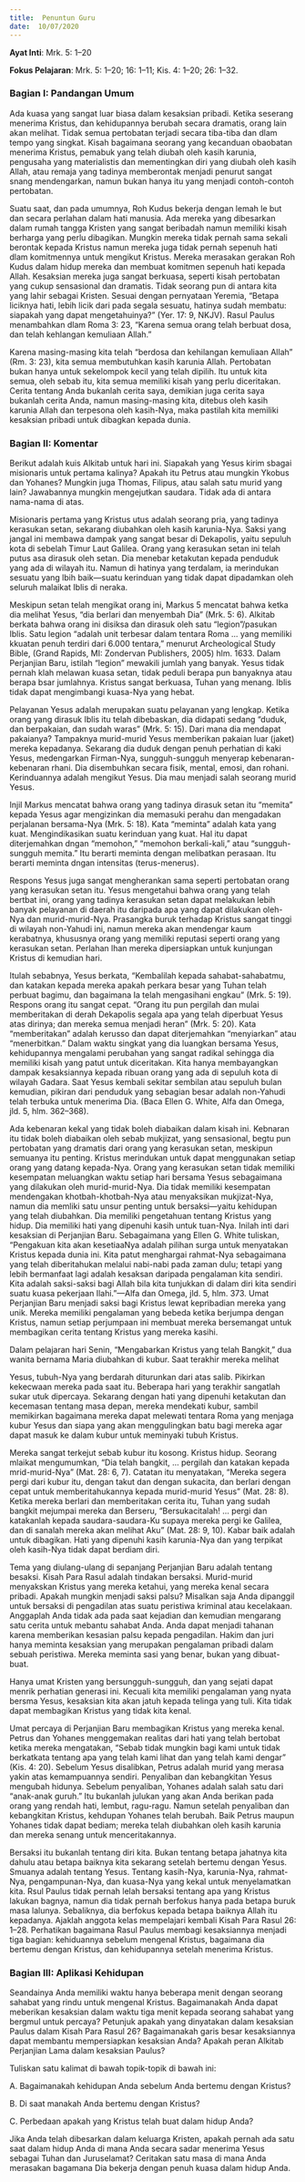 ```yaml
---
title:  Penuntun Guru
date:  10/07/2020
---
```


**Ayat Inti**: Mrk. 5: 1–20

**Fokus Pelajaran**: Mrk. 5: 1–20; 16: 1–11; Kis. 4: 1–20; 26: 1–32.

### Bagian I: Pandangan Umum

Ada kuasa yang sangat luar biasa dalam kesaksian pribadi. Ketika seserang menerima Kristus, dan kehidupannya berubah secara dramatis, orang lain akan melihat. Tidak semua pertobatan terjadi secara tiba-tiba dan dlam tempo yang singkat. Kisah bagaimana seorang yang kecanduan obaobatan menerima Kristus, pemabuk yang telah diubah oleh kasih karunia, pengusaha yang materialistis dan mementingkan diri yang diubah oleh kasih Allah, atau remaja yang tadinya memberontak menjadi penurut sangat snang mendengarkan, namun bukan hanya itu yang menjadi contoh-contoh pertobatan.

Suatu saat, dan pada umumnya, Roh Kudus bekerja dengan lemah le but dan secara perlahan dalam hati manusia. Ada mereka yang dibesarkan dalam rumah tangga Kristen yang sangat beribadah namun memiliki kisah berharga yang perlu dibagikan. Mungkin mereka tidak pernah sama sekali berontak kepada Kristus namun mereka juga tidak pernah sepenuh hati dlam komitmennya untuk mengikut Kristus. Mereka merasakan gerakan Roh Kudus dalam hidup mereka dan membuat komitmen sepenuh hati kepada  Allah. Kesaksian mereka juga sangat berkuasa, seperti kisah pertobatan yang cukup sensasional dan dramatis. Tidak seorang pun di antara kita yang lahir sebagai Kristen. Sesuai dengan pernyataan Yeremia, “Betapa liciknya hati, lebih licik dari pada segala sesuatu, hatinya sudah membatu: siapakah yang dapat mengetahuinya?” (Yer. 17: 9, NKJV). Rasul Paulus menambahkan dlam Roma 3: 23, “Karena semua orang telah berbuat dosa, dan telah kehlangan kemuliaan Allah.”

Karena masing-masing kita telah “berdosa dan kehilangan kemuliaan Allah” (Rm. 3: 23), kita semua membutuhkan kasih karunia Allah. Pertobatan bukan hanya untuk sekelompok kecil yang telah dipilih. Itu untuk kita semua, oleh sebab itu, kita semua memiliki kisah yang perlu diceritakan. Cerita tentang Anda bukanlah cerita saya, demikian juga cerita saya bukanlah cerita Anda, namun masing-masing kita, ditebus oleh kasih karunia Allah dan terpesona oleh kasih-Nya, maka pastilah kita memiliki kesaksian pribadi untuk dibagkan kepada dunia.

### Bagian II: Komentar

Berikut adalah kuis Alkitab untuk hari ini. Siapakah yang Yesus kirim sbagai misionaris untuk pertama kalinya? Apakah itu Petrus atau mungkin Ykobus dan Yohanes? Mungkin juga Thomas, Filipus, atau salah satu murid yang lain? Jawabannya mungkin mengejutkan saudara. Tidak ada di antara nama-nama di atas.

Misionaris pertama yang Kristus utus adalah seorang pria, yang tadinya kerasukan setan, sekarang diubahkan oleh kasih karunia-Nya. Saksi yang jangal ini membawa dampak yang sangat besar di Dekapolis, yaitu sepuluh kota di sebelah Timur Laut Galilea. Orang yang kerasukan setan ini telah putus  asa dirasuk oleh setan. Dia menebar ketakutan kepada penduduk yang ada di wilayah itu. Namun di hatinya yang terdalam, ia merindukan sesuatu yang lbih baik—suatu kerinduan yang tidak dapat dipadamkan oleh seluruh malaikat Iblis di neraka.

Meskipun setan telah mengikat orang ini, Markus 5 mencatat bahwa ketka dia melihat Yesus, “dia berlari dan menyembah Dia” (Mrk. 5: 6). Alkitab berkata bahwa orang ini disiksa dan dirasuk oleh satu “legion”/pasukan Iblis. Satu legion “adalah unit terbesar dalam tentara Roma ... yang memiliki kkuatan penuh terdiri dari 6.000 tentara,” menurut Archeological Study Bible, (Grand Rapids, MI: Zondervan Publishers, 2005) hlm. 1633. Dalam Perjanjian Baru, istilah “legion” mewakili jumlah yang banyak. Yesus tidak pernah klah melawan kuasa setan, tidak peduli berapa pun banyaknya atau berapa bsar jumlahnya. Kristus sangat berkuasa, Tuhan yang menang. Iblis tidak dapat mengimbangi kuasa-Nya yang hebat.

Pelayanan Yesus adalah merupakan suatu pelayanan yang lengkap. Ketika orang yang dirasuk Iblis itu telah dibebaskan, dia didapati sedang “duduk, dan berpakaian, dan sudah waras” (Mrk. 5: 15). Dari mana dia mendapat pakaianya? Tampaknya murid-murid Yesus memberikan pakaian luar (jaket) mereka kepadanya. Sekarang dia duduk dengan penuh perhatian di kaki Yesus, medengarkan Firman-Nya, sungguh-sungguh menyerap kebenaran-kebenaran rhani. Dia disembuhkan secara fisik, mental, emosi, dan rohani. Kerinduannya adalah mengikut Yesus. Dia mau menjadi salah seorang murid Yesus.

Injil Markus mencatat bahwa orang yang tadinya dirasuk setan itu “memita” kepada Yesus agar mengizinkan dia memasuki perahu dan mengadakan perjalanan bersama-Nya (Mrk. 5: 18). Kata “meminta” adalah kata yang kuat. Mengindikasikan suatu kerinduan yang kuat. Hal itu dapat diterjemahkan dngan “memohon,” “memohon berkali-kali,” atau “sungguh-sungguh memita.” Itu berarti meminta dengan melibatkan perasaan. Itu berarti meminta dngan intensitas (terus-menerus).

Respons Yesus juga sangat mengherankan sama seperti pertobatan orang yang kerasukan setan itu. Yesus mengetahui bahwa orang yang telah bertbat ini, orang yang tadinya kerasukan setan dapat melakukan lebih banyak pelayanan di daerah itu daripada apa yang dapat dilakukan oleh-Nya dan murid-murid-Nya. Prasangka buruk terhadap Kristus sangat tinggi di wilayah non-Yahudi ini, namun mereka akan mendengar kaum kerabatnya, khususnya orang yang memiliki reputasi seperti orang yang kerasukan setan. Perlahan lhan mereka dipersiapkan untuk kunjungan Kristus di kemudian hari.

Itulah sebabnya, Yesus berkata, “Kembalilah kepada sahabat-sahabatmu, dan katakan kepada mereka apakah perkara besar yang Tuhan telah perbuat bagimu, dan bagaimana Ia telah mengasihani engkau” (Mrk. 5: 19). Respons orang itu sangat cepat. “Orang itu pun pergilah dan mulai memberitakan di derah Dekapolis segala apa yang telah diperbuat Yesus atas dirinya; dan mereka semua menjadi heran” (Mrk. 5: 20). Kata “memberitakan” adalah kerusso dan dapat diterjemahkan “menyiarkan” atau “menerbitkan.” Dalam waktu singkat yang dia luangkan bersama Yesus, kehidupannya mengalami perubahan yang sangat radikal sehingga dia memiliki kisah yang patut untuk diceritakan. Kita hanya membayangkan dampak kesaksiannya kepada ribuan orang yang ada  di sepuluh kota di wilayah Gadara. Saat Yesus kembali sekitar sembilan atau sepuluh bulan kemudian, pikiran dari penduduk yang sebagian besar adalah non-Yahudi telah terbuka untuk menerima Dia. (Baca Ellen G. White, Alfa dan Omega, jld. 5, hlm. 362–368).

Ada kebenaran kekal yang tidak boleh diabaikan dalam kisah ini. Kebnaran itu tidak boleh diabaikan oleh sebab mukjizat, yang sensasional, begtu pun pertobatan yang dramatis dari orang yang kerasukan setan, meskipun semuanya itu penting. Kristus merindukan untuk dapat menggunakan setiap orang yang datang kepada-Nya. Orang yang kerasukan setan tidak memiliki kesempatan meluangkan waktu setiap hari bersama Yesus sebagaimana yang dilakukan oleh murid-murid-Nya. Dia tidak memiliki kesempatan mendengakan khotbah-khotbah-Nya atau menyaksikan mukjizat-Nya, namun dia memliki satu unsur penting untuk bersaksi—yaitu kehidupan yang telah diubahkan. Dia memiliki pengetahuan tentang Kristus yang hidup. Dia memiliki hati yang dipenuhi kasih untuk tuan-Nya. Inilah inti dari kesaksian di Perjanjian Baru. Sebagaimana yang Ellen G. White tuliskan, “Pengakuan kita akan kesetiaaNya adalah pilihan surga untuk menyatakan Kristus kepada dunia ini. Kita patut menghargai rahmat-Nya sebagaimana yang telah diberitahukan melalui nabi-nabi pada zaman dulu; tetapi yang lebih bermanfaat lagi adalah kesaksan daripada pengalaman kita sendiri. Kita adalah saksi-saksi bagi Allah bila kita tunjukkan di dalam diri kita sendiri suatu kuasa pekerjaan Ilahi.”—Alfa dan Omega, jld. 5, hlm. 373. Umat Perjanjian Baru menjadi saksi bagi Kristus lewat kepribadian mereka yang unik. Mereka memiliki pengalaman yang bebeda ketika berjumpa dengan Kristus, namun setiap perjumpaan ini membuat mereka bersemangat untuk membagikan cerita tentang Kristus yang mereka kasihi.

Dalam pelajaran hari Senin, “Mengabarkan Kristus yang telah Bangkit,” dua wanita bernama Maria diubahkan di kubur. Saat terakhir mereka melihat

Yesus, tubuh-Nya yang berdarah diturunkan dari atas salib. Pikirkan kekecwaan mereka pada saat itu. Beberapa hari yang terakhir sangatlah sukar utuk dipercaya. Sekarang dengan hati yang dipenuhi ketakutan dan kecemasan tentang masa depan, mereka mendekati kubur, sambil memikirkan bagaimana mereka dapat melewati tentara Roma yang menjaga kubur Yesus dan siapa yang akan menggulingkan batu bagi mereka agar dapat masuk ke dalam kubur untuk meminyaki tubuh Kristus.

Mereka sangat terkejut sebab kubur itu kosong. Kristus hidup. Seorang mlaikat mengumumkan, “Dia telah bangkit, ... pergilah dan katakan kepada mrid-murid-Nya” (Mat. 28: 6, 7). Catatan itu menyatakan, “Mereka segera pergi dari kubur itu, dengan takut dan dengan sukacita, dan berlari dengan cepat untuk memberitahukannya kepada murid-murid Yesus” (Mat. 28: 8). Ketika mereka berlari dan memberitakan cerita itu, Tuhan yang sudah bangkit mejumpai mereka dan Berseru, “Bersukacitalah! ... pergi dan katakanlah kepada saudara-saudara-Ku supaya mereka pergi ke Galilea, dan di sanalah mereka akan melihat Aku” (Mat. 28: 9, 10). Kabar baik adalah untuk dibagikan. Hati yang dipenuhi kasih karunia-Nya dan yang terpikat oleh kasih-Nya tidak dapat berdiam diri.

Tema yang diulang-ulang di sepanjang Perjanjian Baru adalah tentang besaksi. Kisah Para Rasul adalah tindakan bersaksi. Murid-murid menyakskan Kristus yang mereka ketahui, yang mereka kenal secara pribadi. Apakah mungkin menjadi saksi palsu? Misalkan saja Anda dipanggil untuk bersaksi di pengadilan atas suatu peristiwa kriminal atau kecelakaan. Anggaplah Anda tidak ada pada saat kejadian dan kemudian mengarang satu cerita untuk mebantu sahabat Anda. Anda dapat menjadi tahanan karena memberikan kesasian palsu kepada pengadilan. Hakim dan juri hanya meminta kesaksian yang merupakan pengalaman pribadi dalam sebuah peristiwa. Mereka meminta sasi yang benar, bukan yang dibuat-buat.

Hanya umat Kristen yang bersungguh-sungguh, dan yang sejati dapat menrik perhatian generasi ini. Kecuali kita memiliki pengalaman yang nyata bersma Yesus, kesaksian kita akan jatuh kepada telinga yang tuli. Kita tidak dapat membagikan Kristus yang tidak kita kenal.

Umat percaya di Perjanjian Baru membagikan Kristus yang mereka kenal. Petrus dan Yohanes menggemakan realitas dari hati yang telah bertobat ketika mereka mengatakan, “Sebab tidak mungkin bagi kami untuk tidak berkatkata tentang apa yang telah kami lihat dan yang telah kami dengar” (Kis. 4: 20). Sebelum Yesus disalibkan, Petrus adalah murid yang merasa yakin atas kemampuannya sendiri. Penyaliban dan kebangkitan Yesus mengubah hidunya. Sebelum penyaliban, Yohanes adalah salah satu dari “anak-anak guruh.” Itu bukanlah julukan yang akan Anda berikan pada orang yang rendah hati, lembut, ragu-ragu. Namun setelah penyaliban dan kebangkitan Kristus, kehdupan Yohanes telah berubah. Baik Petrus maupun Yohanes tidak dapat bediam; mereka telah diubahkan oleh kasih karunia dan mereka senang untuk menceritakannya.

Bersaksi itu bukanlah tentang diri kita. Bukan tentang betapa jahatnya kita dahulu atau betapa baiknya kita sekarang setelah bertemu dengan Yesus. Smuanya adalah tentang Yesus. Tentang kasih-Nya, karunia-Nya, rahmat-Nya, pengampunan-Nya, dan kuasa-Nya yang kekal untuk menyelamatkan kita. Rsul Paulus tidak pernah lelah bersaksi tentang apa yang Kristus lakukan bagnya, namun dia tidak pernah berfokus hanya pada betapa buruk masa lalunya. Sebaliknya, dia berfokus kepada betapa baiknya Allah itu kepadanya. Ajaklah anggota kelas mempelajari kembali Kisah Para Rasul 26: 1–28. Perhatikan bagaimana Rasul Paulus membagi kesaksiannya menjadi tiga bagian: kehiduannya sebelum mengenal Kristus, bagaimana dia bertemu dengan Kristus, dan kehidupannya setelah menerima Kristus.

### Bagian III: Aplikasi Kehidupan

Seandainya Anda memiliki waktu hanya beberapa menit dengan seorang sahabat yang rindu untuk mengenal Kristus. Bagaimanakah Anda dapat meberikan kesaksian dalam waktu tiga menit kepada seorang sahabat yang bergmul untuk percaya? Petunjuk apakah yang dinyatakan dalam kesaksian Paulus dalam Kisah Para Rasul 26? Bagaimanakah garis besar kesaksiannya dapat membantu mempersiapkan kesaksian Anda? Apakah peran Alkitab Perjanjian Lama dalam kesaksian Paulus?

Tuliskan satu kalimat di bawah topik-topik di bawah ini:

A.	Bagaimanakah kehidupan Anda sebelum Anda bertemu dengan Kristus?

B.	Di saat manakah Anda bertemu dengan Kristus?

C.	Perbedaan apakah yang Kristus telah buat dalam hidup Anda?

Jika Anda telah dibesarkan dalam keluarga Kristen, apakah pernah ada satu saat dalam hidup Anda di mana Anda secara sadar menerima Yesus sebagai Tuhan dan Juruselamat? Ceritakan satu masa di mana Anda merasakan bagamana Dia bekerja dengan penuh kuasa dalam hidup Anda.
